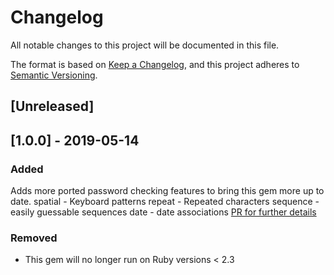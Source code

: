 # Changelog
All notable changes to this project will be documented in this file.

The format is based on [Keep a Changelog](https://keepachangelog.com/en/1.0.0/),
and this project adheres to [Semantic Versioning](https://semver.org/spec/v2.0.0.html).

## [Unreleased]

## [1.0.0] - 2019-05-14
### Added
Adds more ported password checking features to bring this gem more up to date.
spatial - Keyboard patterns
repeat - Repeated characters
sequence - easily guessable sequences
date - date associations
[PR for further details](https://github.com/envato/zxcvbn-ruby/pull/22)

### Removed
- This gem will no longer run on Ruby versions < 2.3
